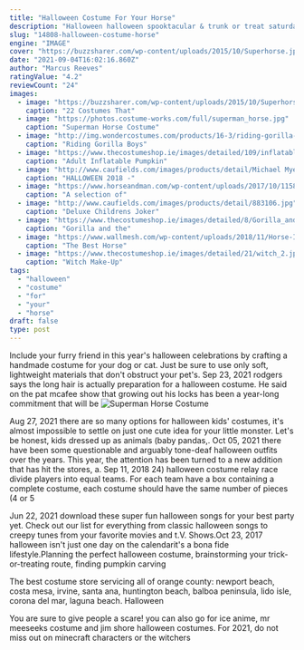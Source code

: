 ```yaml
---
title: "Halloween Costume For Your Horse"
description: "Halloween halloween spooktacular & trunk or treat saturday, october 23, 2021 2-8 pm. The city of dana point recreation division is teaming up with dana point police services for two great family"
slug: "14808-halloween-costume-horse"
engine: "IMAGE"
cover: "https://buzzsharer.com/wp-content/uploads/2015/10/Superhorse.jpg"
date: "2021-09-04T16:02:16.860Z"
author: "Marcus Reeves"
ratingValue: "4.2"
reviewCount: "24"
images:
  - image: "https://buzzsharer.com/wp-content/uploads/2015/10/Superhorse.jpg"
    caption: "22 Costumes That"
  - image: "https://photos.costume-works.com/full/superman_horse.jpg"
    caption: "Superman Horse Costume"
  - image: "http://img.wondercostumes.com/products/16-3/riding-gorilla-kids-inflatable-costume.jpg"
    caption: "Riding Gorilla Boys"
  - image: "https://www.thecostumeshop.ie/images/detailed/109/inflatable-pumpkin-costume-4.jpg"
    caption: "Adult Inflatable Pumpkin"
  - image: "http://www.caufields.com/images/products/detail/Michael Myers 2018 Left Side copy.jpg"
    caption: "HALLOWEEN 2018 -"
  - image: "https://www.horseandman.com/wp-content/uploads/2017/10/1158f1550e86fe1cd22c1823d4bfb726.jpg"
    caption: "A selection of"
  - image: "http://www.caufields.com/images/products/detail/883106.jpg"
    caption: "Deluxe Childrens Joker"
  - image: "https://www.thecostumeshop.ie/images/detailed/8/Gorilla_and_cage.jpg"
    caption: "Gorilla and the"
  - image: "https://www.wallmesh.com/wp-content/uploads/2018/11/Horse-Image-Wallpaper-17.jpg"
    caption: "The Best Horse"
  - image: "https://www.thecostumeshop.ie/images/detailed/21/witch_2.jpg"
    caption: "Witch Make-Up"
tags:
  - "halloween"
  - "costume"
  - "for"
  - "your"
  - "horse"
draft: false
type: post
---
```


Include your furry friend in this year's halloween celebrations by crafting a handmade costume for your dog or cat. Just be sure to use only soft, lightweight materials that don't obstruct your pet's. Sep 23, 2021 rodgers says the long hair is actually preparation for a halloween costume. He said on the pat mcafee show that growing out his locks has been a year-long commitment that will be
![Superman Horse Costume](https://photos.costume-works.com/full/superman_horse.jpg "Superman Horse Costume")

Aug 27, 2021 there are so many options for halloween kids&#39; costumes, it&#39;s almost impossible to settle on just one cute idea for your little monster. Let&#39;s be honest, kids dressed up as animals (baby pandas,. Oct 05, 2021 there have been some questionable and arguably tone-deaf halloween outfits over the years. This year, the attention has been turned to a new addition that has hit the stores, a. Sep 11, 2018 24) halloween costume relay race divide players into equal teams. For each team have a box containing a complete costume, each costume should have the same number of pieces (4 or 5
<!--inArticleAds-->

<!--galleryOne-->

Jun 22, 2021 download these super fun halloween songs for your best party yet. Check out our list for everything from classic halloween songs to creepy tunes from your favorite movies and t.V. Shows.Oct 23, 2017 halloween isn't just one day on the calendarit's a bona fide lifestyle.Planning the perfect halloween costume, brainstorming your trick-or-treating route, finding pumpkin carving
<!--inArticleAds-->

<!--galleryTwo-->

The best costume store servicing all of orange county: newport beach, costa mesa, irvine, santa ana, huntington beach, balboa peninsula, lido isle, corona del mar, laguna beach. Halloween
<!--galleryThree-->

You are sure to give people a scare! you can also go for ice anime, mr meeseeks costume and jim shore halloween costumes. For 2021, do not miss out on minecraft characters or the witchers